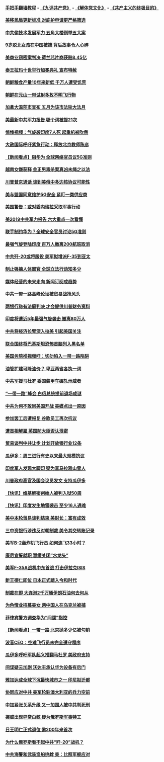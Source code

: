 #### [手把手翻墙教程](https://github.com/gfw-breaker/guides/wiki) -  [《九评共产党》](https://github.com/gfw-breaker/9ping.md?t=05050037) - [《解体党文化》](https://github.com/gfw-breaker/jtdwh.md?t=05050037) - [《共产主义的终极目的》](https://github.com/gfw-breaker/gczydzjmd.md?t=05050037)

#### [美移民局更新标准 对庇护申请更严格筛选](../pages/nsc418/n11234375.md?t=05050037) 

#### [中共偷技术发展军力 五角大楼例举五大案](../pages/nsc418/n11232655.md?t=05050037) 

#### [9岁脱北女孩在中国被捕 背后故事令人心碎](../pages/nsc418/n11234217.md?t=05050037) 

#### [美商业窃密案判决 荷兰芯片商获赔8.45亿](../pages/nsc418/n11234200.md?t=05050037) 

#### [泰王拉玛十世举行加冕典礼 宣布特赦](../pages/nsc418/n11233993.md?t=05050037) 

#### [朝鲜粮食产量10年来新低 千万人遭受饥荒](../pages/nsc418/n11231831.md?t=05050037) 

#### [朝鲜在元山一带试射多枚不明飞行物](../pages/nsc418/n11233032.md?t=05050037) 

#### [加拿大温莎市宣布 五月为该市法轮大法月](../pages/nsc418/n11232919.md?t=05050037) 

#### [美最新中共军力报告 哪个词被提21次](../pages/nsc418/n11232614.md?t=05050037) 

#### [惊悚视频：气旋袭印度7人死 起重机被吹倒](../pages/nsc418/n11232791.md?t=05050037) 

#### [大赦国际呼吁紧急行动：释放北京教师陈彦](../pages/nsc418/n11232631.md?t=05050037) 

#### [【新闻看点】阻华为 全球网络官员议5G准则](../pages/nsc418/n11232399.md?t=05050037) 

#### [越南女嫌获释 金正男毒杀案真凶未绳之以法](../pages/nsc418/n11232663.md?t=05050037) 

#### [川普普京通话 谈到美俄中多边核协议可能性](../pages/nsc418/n11232521.md?t=05050037) 

#### [美与盟国同意维护5G安全 紧盯一类供应商](../pages/nsc418/n11232305.md?t=05050037) 

#### [美国警告：或对委内瑞拉采取军事行动](../pages/nsc418/n11231759.md?t=05050037) 

#### [美2019中共军力报告 六大重点一次看懂](../pages/nsc418/n11231924.md?t=05050037) 

#### [联手制约华为？全球安全官员讨论5G准则](../pages/nsc418/n11231723.md?t=05050037) 

#### [最强气旋登陆印度 百万人撤离200航班取消](../pages/nsc418/n11231446.md?t=05050037) 

#### [中共歼-20或将服役 美军拟增派F-35到亚太](../pages/nsc418/n11231286.md?t=05050037) 

#### [制止强摘人体器官 全球立法行动知多少](../pages/nsc418/n11229916.md?t=05050037) 

#### [媒体经营的未来走向 新闻订阅成趋势](../pages/nsc418/n11227859.md?t=05050037) 

#### [中共一带一路高峰论坛被贸易战抢风头](../pages/nsc418/n11229789.md?t=05050037) 

#### [两银行称有法庭判决 才会提供川普财务资料](../pages/nsc418/n11229714.md?t=05050037) 

#### [印度将遭近5年最强气旋袭击 撤离80万人](../pages/nsc418/n11229178.md?t=05050037) 

#### [中共将经济长臂深入拉美 引起美国关注](../pages/nsc418/n11229044.md?t=05050037) 

#### [联合国终将巴基斯坦恐怖首脑列入黑名单](../pages/nsc418/n11228791.md?t=05050037) 

#### [美国务院推视频吁：切勿陷入一带一路陷阱](../pages/nsc418/n11228840.md?t=05050037) 

#### [油管扩建可降油价？ 卑亚两省各执一词](../pages/nsc418/n11228357.md?t=05050037) 

#### [中共军援马杜罗 委国装甲车碾轧示威者](../pages/nsc418/n11227679.md?t=05050037) 

#### [“一带一路”峰会 白俄总统提前退场成谜](../pages/nsc418/n11208197.md?t=05050037) 

#### [中共为何不敢同美国开战 美媒点出一原因](../pages/nsc418/n11227472.md?t=05050037) 

#### [参加罢工后遭报复 谷歌员工再次抗议](../pages/nsc418/n11227242.md?t=05050037) 

#### [遭首相解雇 英国防大臣否认泄密](../pages/nsc418/n11227379.md?t=05050037) 

#### [贸易谈判中共让步 计划开放银行业12条](../pages/nsc418/n11227053.md?t=05050037) 

#### [瓜伊多：周三进行有史以来最大规模抗议](../pages/nsc418/n11227119.md?t=05050037) 

#### [印度军人发现大脚印 疑为喜马拉雅山雪人](../pages/nsc418/n11226904.md?t=05050037) 

#### [川普政府高官及国会议员发文 支持瓜伊多](../pages/nsc418/n11226605.md?t=05050037) 

#### [【快讯】维基解密创始人被判入狱50周](../pages/nsc418/n11226601.md?t=05050037) 

#### [【快讯】印度发生地雷袭击 至少16人遇难](../pages/nsc418/n11226583.md?t=05050037) 

#### [美中本轮贸易谈判结束 美财长：富有成效](../pages/nsc418/n11226466.md?t=05050037) 

#### [三中资银行涉违反对朝制裁 美令其交转账记录](../pages/nsc418/n11226285.md?t=05050037) 

#### [美军B-2轰炸机飞行员 如何连飞33小时？](../pages/nsc418/n11226241.md?t=05050037) 

#### [康尼宣誓就职 暂缓关闭“水龙头”](../pages/nsc418/n11226024.md?t=05050037) 

#### [美军F-35A战机中东首战 打击伊拉克ISIS](../pages/nsc418/n11225663.md?t=05050037) 

#### [新王德仁即位 日本正式踏入令和时代](../pages/nsc418/n11225925.md?t=05050037) 

#### [制裁在即 大连港2千万桶伊朗石油何去何从](../pages/nsc418/n11225276.md?t=05050037) 

#### [为色情业招募美女 两中国人在乌克兰被捕](../pages/nsc418/n11225138.md?t=05050037) 

#### [菲律宾警方调查华为“间谍”指控](../pages/nsc418/n11225052.md?t=05050037) 

#### [【新闻看点】一带一路 北京抛多少亿被勾销](../pages/nsc418/n11224834.md?t=05050037) 

#### [波音CEO：空难飞行员未完全遵守程序](../pages/nsc418/n11224825.md?t=05050037) 

#### [瓜伊多呼吁军队起义推翻马杜罗 美政府支持](../pages/nsc418/n11224901.md?t=05050037) 

#### [间谍疑云加剧 沃达丰承认华为设备有后门](../pages/nsc418/n11224659.md?t=05050037) 

#### [雅加达成全球下沉最快城市之一 印尼拟迁都](../pages/nsc418/n11224133.md?t=05050037) 

#### [协同应对中共 美军轮驻澳大利亚的兵力空前](../pages/nsc418/n11224434.md?t=05050037) 

#### [中加紧张关系升级 又一加国人被中共判死刑](../pages/nsc418/n11224222.md?t=05050037) 

#### [挪威出现异常白鲸 疑为俄罗斯军事特工](../pages/nsc418/n11224062.md?t=05050037) 

#### [日王明仁正式退位 逾200年来首次](../pages/nsc418/n11223899.md?t=05050037) 

#### [为什么俄罗斯看不起中共“歼-20”战机？](../pages/nsc418/n11223809.md?t=05050037) 

#### [中共海警和武装渔船挑衅 美：比照军舰应对](../pages/nsc418/n11223762.md?t=05050037) 

